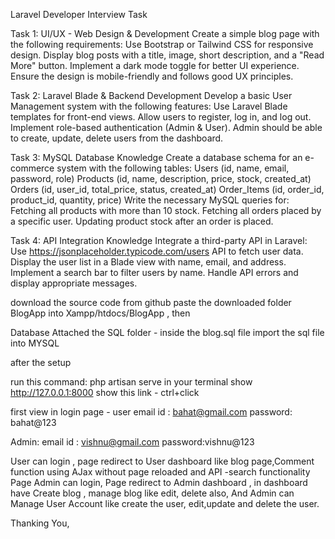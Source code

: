 Laravel Developer Interview Task

Task 1: UI/UX - Web Design & Development
Create a simple blog page with the following requirements:
Use Bootstrap or Tailwind CSS for responsive design.
Display blog posts with a title, image, short description, and a "Read More" button.
Implement a dark mode toggle for better UI experience.
Ensure the design is mobile-friendly and follows good UX principles.


Task 2: Laravel Blade & Backend Development
Develop a basic User Management system with the following features:
Use Laravel Blade templates for front-end views.
Allow users to register, log in, and log out.
Implement role-based authentication (Admin & User).
Admin should be able to create, update, delete users from the dashboard.

Task 3: MySQL Database Knowledge
Create a database schema for an e-commerce system with the following tables:
Users (id, name, email, password, role)
Products (id, name, description, price, stock, created_at)
Orders (id, user_id, total_price, status, created_at)
Order_Items (id, order_id, product_id, quantity, price)
Write the necessary MySQL queries for:
Fetching all products with more than 10 stock.
Fetching all orders placed by a specific user.
Updating product stock after an order is placed.

Task 4: API Integration Knowledge
Integrate a third-party API in Laravel:
Use https://jsonplaceholder.typicode.com/users API to fetch user data.
Display the user list in a Blade view with name, email, and address.
Implement a search bar to filter users by name.
Handle API errors and display appropriate messages.

download the source code from github
paste the downloaded folder BlogApp into Xampp/htdocs/BlogApp , then

Database
Attached the SQL folder - inside the blog.sql file
import the sql file into MYSQL

after the setup

run this command: php artisan serve in your terminal 
show http://127.0.0.1:8000 show this link - ctrl+click

first view in login page - user
email id : bahat@gmail.com
password: bahat@123

Admin:
email id : vishnu@gmail.com
password:vishnu@123

User can login , page redirect to User dashboard like blog page,Comment function using AJax without page reloaded and API -search functionality Page
Admin can login, Page redirect to Admin dashboard , in dashboard have Create blog , manage blog like edit, delete also, And Admin can Manage User Account like create the user, edit,update and delete the user.

Thanking You,


